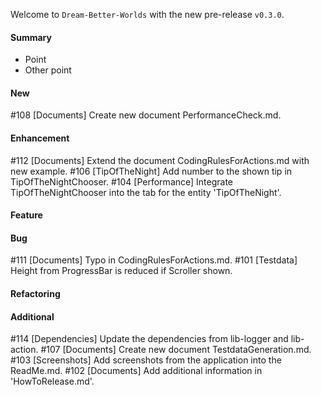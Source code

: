 Welcome to `Dream-Better-Worlds` with the new pre-release `v0.3.0`.



#### Summary
* Point
* Other point



#### New
#108 [Documents] Create new document PerformanceCheck.md.



#### Enhancement
#112 [Documents] Extend the document CodingRulesForActions.md with new example.
#106 [TipOfTheNight] Add number to the shown tip in TipOfTheNightChooser.
#104 [Performance] Integrate TipOfTheNightChooser into the tab for the entity 'TipOfTheNight'.



#### Feature



#### Bug
#111 [Documents] Typo in CodingRulesForActions.md.
#101 [Testdata] Height from ProgressBar is reduced if Scroller shown.



#### Refactoring



#### Additional



[//]: # (Issues which will be integrated in this release)
#114 [Dependencies] Update the dependencies from lib-logger and lib-action.
#107 [Documents] Create new document TestdataGeneration.md.
#103 [Screenshots] Add screenshots from the application into the ReadMe.md.
#102 [Documents] Add additional information in 'HowToRelease.md'.
